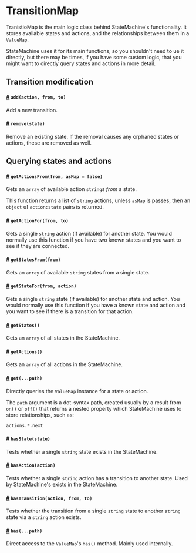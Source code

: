 # TransitionMap

TranistioMap is the main logic class behind StateMachine's functionality. It stores available states and actions, and the relationships between them in a `ValueMap`.

StateMachine uses it for its main functions, so you shouldn't need to ue it directly, but there may be times, if you have some custom logic, that you might want to directly query states and actions in more detail.


## Transition modification

<h4>
	<a name="add" href="#add">#</a>
	<code>add(action, from, to)</code>
</h4>

Add a new transition.


<h4>
	<a name="remove" href="#remove">#</a>
	<code>remove(state)</code>
</h4>

Remove an existing state. If the removal causes any orphaned states or actions, these are removed as well.

## Querying states and actions

<h4>
	<a name="getActionsFrom" href="#getActionsFrom">#</a>
	<code>getActionsFrom(from, asMap = false)</code>
</h4>

Gets an `array` of available action `string`s *from* a state.

This function returns a list of `string` actions, unless `asMap` is passes, then an `object` of `action:state` pairs is returned.


<h4>
	<a name="getActionFor" href="#getActionFor">#</a>
	<code>getActionFor(from, to)</code>
</h4>

Gets a single `string` action (if available) for another state. You would normally use this function if you have two known states and you want to see if they are connected.


<h4>
	<a name="getStatesFrom" href="#getStatesFrom">#</a>
	<code>getStatesFrom(from)</code>
</h4>

Gets an `array` of available `string` states from a single state.


<h4>
	<a name="getStateFor" href="#getStateFor">#</a>
	<code>getStateFor(from, action)</code>
</h4>

Gets a single `string` state (if available) for another state and action. You would normally use this function if you have a known state and action and you want to see if there is a transition for that action.


<h4>
	<a name="getStates" href="#getStates">#</a>
	<code>getStates()</code>
</h4>

Gets an `array` of all states in the StateMachine.

<h4>
	<a name="getActions" href="#getActions">#</a>
	<code>getActions()</code>
</h4>

Gets an `array` of all actions in the StateMachine.


<h4>
	<a name="get" href="#get">#</a>
	<code>get(...path)</code>
</h4>

Directly queries the `ValueMap` instance for a state or action.
 
The `path` argument is a dot-syntax path, created usually by a result from `on()` or `off()` that returns a nested property which StateMachine uses to store relationships, such as:

```
actions.*.next
```

<h4>
	<a name="hasState" href="#hasState">#</a>
	<code>hasState(state)</code>
</h4>

Tests whether a single `string` state exists in the StateMachine.


<h4>
	<a name="hasAction" href="#hasAction">#</a>
	<code>hasAction(action)</code>
</h4>

Tests whether a single `string` action has a transition to another state. Used by StateMachine's exists in the StateMachine.


<h4>
	<a name="hasTransition" href="#hasTransition">#</a>
	<code>hasTransition(action, from, to)</code>
</h4>

Tests whether the transition from a single `string` state to another `string` state via a `string` action exists.


<h4>
	<a name="has" href="#has">#</a>
	<code>has(...path)</code>
</h4>

Direct access to the `ValueMap`'s `has()` method. Mainly used internally.

